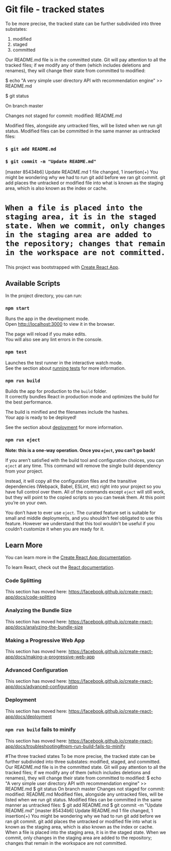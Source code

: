 # Git file - tracked states
To be more precise, the tracked state can be further subdivided into three substates:
1. modified
2. staged 
3. committed 

Our README.md file is in the committed state.
Git will pay attention to all the tracked files; if we modify any of them (which includes deletions and renames), they will change their state from committed to modified:

$ echo "A very simple user directory API with recommendation engine" >> README.md

$ git status

On branch master

Changes not staged for commit:
  modified: README.md

Modified files, alongside any untracked files, will be listed when we run git status. Modified files can be committed in the same manner as untracked files:
### `$ git add README.md`
### `$ git commit -m "Update README.md"`
[master 85434b6] Update README.md
 1 file changed, 1 insertion(+) You might be wondering why we had to run git add before we ran git commit. git add places the untracked or modified file into what is known as the staging area, which is also known as the index or cache. 
# `When a file is placed into the staging area, it is in the staged state. When we commit, only changes in the staging area are added to the repository; changes that remain in the workspace are not committed.`

###
This project was bootstrapped with [Create React App](https://github.com/facebook/create-react-app).

## Available Scripts

In the project directory, you can run:

### `npm start`

Runs the app in the development mode.<br>
Open [http://localhost:3000](http://localhost:3000) to view it in the browser.

The page will reload if you make edits.<br>
You will also see any lint errors in the console.

### `npm test`

Launches the test runner in the interactive watch mode.<br>
See the section about [running tests](https://facebook.github.io/create-react-app/docs/running-tests) for more information.

### `npm run build`

Builds the app for production to the `build` folder.<br>
It correctly bundles React in production mode and optimizes the build for the best performance.

The build is minified and the filenames include the hashes.<br>
Your app is ready to be deployed!

See the section about [deployment](https://facebook.github.io/create-react-app/docs/deployment) for more information.

### `npm run eject`

**Note: this is a one-way operation. Once you `eject`, you can’t go back!**

If you aren’t satisfied with the build tool and configuration choices, you can `eject` at any time. This command will remove the single build dependency from your project.

Instead, it will copy all the configuration files and the transitive dependencies (Webpack, Babel, ESLint, etc) right into your project so you have full control over them. All of the commands except `eject` will still work, but they will point to the copied scripts so you can tweak them. At this point you’re on your own.

You don’t have to ever use `eject`. The curated feature set is suitable for small and middle deployments, and you shouldn’t feel obligated to use this feature. However we understand that this tool wouldn’t be useful if you couldn’t customize it when you are ready for it.

## Learn More

You can learn more in the [Create React App documentation](https://facebook.github.io/create-react-app/docs/getting-started).

To learn React, check out the [React documentation](https://reactjs.org/).

### Code Splitting

This section has moved here: https://facebook.github.io/create-react-app/docs/code-splitting

### Analyzing the Bundle Size

This section has moved here: https://facebook.github.io/create-react-app/docs/analyzing-the-bundle-size

### Making a Progressive Web App

This section has moved here: https://facebook.github.io/create-react-app/docs/making-a-progressive-web-app

### Advanced Configuration

This section has moved here: https://facebook.github.io/create-react-app/docs/advanced-configuration

### Deployment

This section has moved here: https://facebook.github.io/create-react-app/docs/deployment

### `npm run build` fails to minify

This section has moved here: https://facebook.github.io/create-react-app/docs/troubleshooting#npm-run-build-fails-to-minify

#The three tracked states
To be more precise, the tracked state can be further subdivided into three substates: modified, staged, and committed. Our README.md file is in the committed state.
Git will pay attention to all the tracked files; if we modify any of them (which includes deletions and renames), they will change their state from committed to modified:
$ echo "A very simple user directory API with recommendation engine" >> README.md
$ git status
On branch master
Changes not staged for commit:
  modified: README.md
Modified files, alongside any untracked files, will be listed when we run git status. Modified files can be committed in the same manner as untracked files:
$ git add README.md
$ git commit -m "Update README.md"
[master 85434b6] Update README.md
 1 file changed, 1 insertion(+)
You might be wondering why we had to run git add before we ran git commit. git add places the untracked or modified file into what is known as the staging 
area, which is also known as the index or cache. When a file is placed into the staging area, it is in the staged state. When we commit, only changes in the staging area are added to the repository; changes that remain in the workspace are not committed.